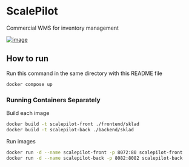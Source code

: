 # ScalePilot
Commercial WMS for inventory management




[ ![image](https://i.ibb.co/HpmfjBH/ezgif-3-54aaa81bb1.gif) ](https://scalepilot.pavlenkomaksim.com)

## How to run

Run this command in the same directory with this README file

```sh
docker compose up
```

### Running Containers Separately

Build each image

```sh
docker build -t scalepilot-front ./frontend/sklad
docker build -t scalepilot-back ./backend/sklad
```

Run images

```sh
docker run -d --name scalepilot-front -p 8072:80 scalepilot-front
docker run -d --name scalepilot-back -p 8082:8082 scalepilot-back
```

